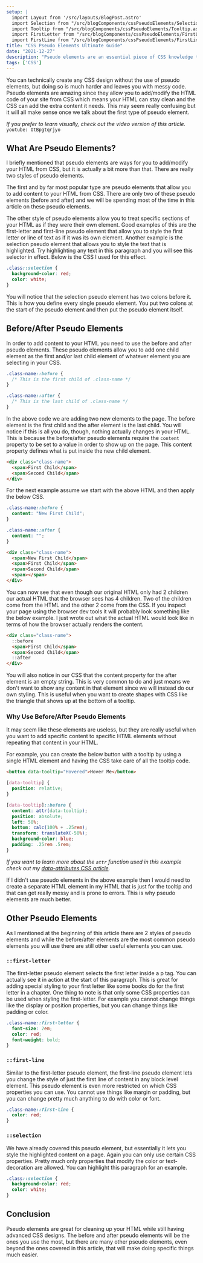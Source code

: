 ```yaml
---
setup: |
  import Layout from '/src/layouts/BlogPost.astro'
  import Selection from "/src/blogComponents/cssPseudoElements/Selection.astro"
  import Tooltip from "/src/blogComponents/cssPseudoElements/Tooltip.astro"
  import FirstLetter from "/src/blogComponents/cssPseudoElements/FirstLetter.astro"
  import FirstLine from "/src/blogComponents/cssPseudoElements/FirstLine.astro"
title: "CSS Pseudo Elements Ultimate Guide"
date: "2021-12-27"
description: "Pseudo elements are an essential piece of CSS knowledge that you need to understand in order to create advanced designs."
tags: ['CSS']
---
```



You can technically create any CSS design without the use of pseudo elements, but doing so is much harder and leaves you with messy code. Pseudo elements are amazing since they allow you to add/modify the HTML code of your site from CSS which means your HTML can stay clean and the CSS can add the extra content it needs. This may seem really confusing but it will all make sense once we talk about the first type of pseudo element.

*If you prefer to learn visually, check out the video version of this article.*
`youtube: OtBpgtqrjyo`

## What Are Pseudo Elements?

I briefly mentioned that pseudo elements are ways for you to add/modify your HTML from CSS, but it is actually a bit more than that. There are really two styles of pseudo elements.

The first and by far most popular type are pseudo elements that allow you to add content to your HTML from CSS. There are only two of these pseudo elements (before and after) and we will be spending most of the time in this article on these pseudo elements.

<Selection>
  The other style of pseudo elements allow you to treat specific sections of your HTML as if they were their own element. Good examples of this are the first-letter and first-line pseudo element that allow you to style the first letter or line of text as if it was its own element. Another example is the selection pseudo element that allows you to style the text that is highlighted. Try highlighting any text in this paragraph and you will see this selector in effect. Below is the CSS I used for this effect.
</Selection>

```css
.class::selection {
  background-color: red;
  color: white;
}
```
You will notice that the selection pseudo element has two colons before it. This is how you define every single pseudo element. You put two colons at the start of the pseudo element and then put the pseudo element itself.


## Before/After Pseudo Elements

In order to add content to your HTML you need to use the before and after pseudo elements. These pseudo elements allow you to add one child element as the first and/or last child element of whatever element you are selecting in your CSS.
```css
.class-name::before {
  /* This is the first child of .class-name */
}

.class-name::after {
  /* This is the last child of .class-name */
}
```
In the above code we are adding two new elements to the page. The before element is the first child and the after element is the last child. You will notice if this is all you do, though, nothing actually changes in your HTML. This is because the before/after pseudo elements require the `content` property to be set to a value in order to show up on the page. This content property defines what is put inside the new child element.
```html
<div class="class-name">
  <span>First Child</span>
  <span>Second Child</span>
</div>
```
For the next example assume we start with the above HTML and then apply the below CSS.
```css
.class-name::before {
  content: "New First Child";
}

.class-name::after {
  content: "";
}
```
```html
<div class="class-name">
  <span>New First Child</span>
  <span>First Child</span>
  <span>Second Child</span>
  <span></span>
</div>
```
You can now see that even though our original HTML only had 2 children our actual HTML that the browser sees has 4 children. Two of the children come from the HTML and the other 2 come from the CSS. If you inspect your page using the browser dev tools it will probably look something like the below example. I just wrote out what the actual HTML would look like in terms of how the browser actually renders the content.
```html
<div class="class-name">
  ::before
  <span>First Child</span>
  <span>Second Child</span>
  ::after
</div>
```
You will also notice in our CSS that the content property for the after element is an empty string. This is very common to do and just means we don't want to show any content in that element since we will instead do our own styling. This is useful when you want to create shapes with CSS like the triangle that shows up at the bottom of a tooltip.

### Why Use Before/After Pseudo Elements

It may seem like these elements are useless, but they are really useful when you want to add specific content to specific HTML elements without repeating that content in your HTML.

For example, you can create the below button with a tooltip by using a single HTML element and having the CSS take care of all the tooltip code.

<Tooltip />

```html
<button data-tooltip="Hovered">Hover Me</button>
```
```css
[data-tooltip] {
  position: relative;
}

[data-tooltip]::before {
  content: attr(data-tooltip);
  position: absolute;
  left: 50%;
  bottom: calc(100% + .25rem);
  transform: translateX(-50%);
  background-color: blue;
  padding: .25rem .5rem;
}
```
*If you want to learn more about the `attr` function used in this example check out my [data-attributes CSS article](/2019-10/use-data-attributes-in-css).*

If I didn't use pseudo elements in the above example then I would need to create a separate HTML element in my HTML that is just for the tooltip and that can get really messy and is prone to errors. This is why pseudo elements are much better.

## Other Pseudo Elements

As I mentioned at the beginning of this article there are 2 styles of pseudo elements and while the before/after elements are the most common pseudo elements you will use there are still other useful elements you can use.

### `::first-letter`

<FirstLetter>
  The first-letter pseudo element selects the first letter inside a p tag. You can actually see it in action at the start of this paragraph. This is great for adding special styling to your first letter like some books do for the first letter in a chapter. One thing to note is that only some CSS properties can be used when styling the first-letter. For example you cannot change things like the display or position properties, but you can change things like padding or color.
</FirstLetter>

```css
.class-name::first-letter {
  font-size: 2em;
  color: red;
  font-weight: bold;
}
```

### `::first-line`

<FirstLine>
  Similar to the first-letter pseudo element, the first-line pseudo element lets you change the style of just the first line of content in any block level element. This pseudo element is even more restricted on which CSS properties you can use. You cannot use things like margin or padding, but you can change pretty much anything to do with color or font.
</FirstLine>

```css
.class-name::first-line {
  color: red;
}
```

### `::selection`

<Selection>
  We have already covered this pseudo element, but essentially it lets you style the highlighted content on a page. Again you can only use certain CSS properties. Pretty much only properties that modify the color or text-decoration are allowed. You can highlight this paragraph for an example.
</Selection>

```css
.class::selection {
  background-color: red;
  color: white;
}
```

## Conclusion

Pseudo elements are great for cleaning up your HTML while still having advanced CSS designs. The before and after pseudo elements will be the ones you use the most, but there are many other pseudo elements, even beyond the ones covered in this article, that will make doing specific things much easier.